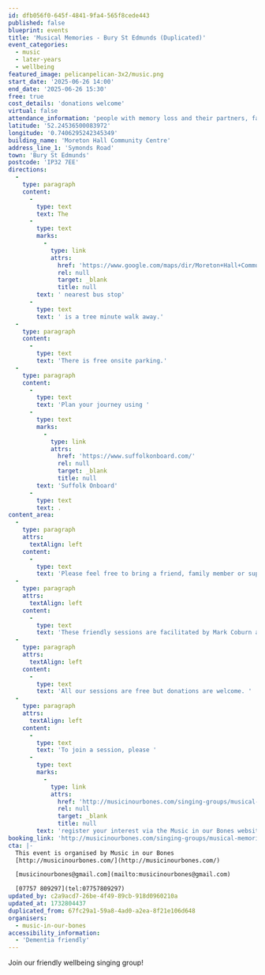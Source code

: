 ```yaml
---
id: dfb056f0-645f-4841-9fa4-565f8cede443
published: false
blueprint: events
title: 'Musical Memories - Bury St Edmunds (Duplicated)'
event_categories:
  - music
  - later-years
  - wellbeing
featured_image: pelicanpelican-3x2/music.png
start_date: '2025-06-26 14:00'
end_date: '2025-06-26 15:30'
free: true
cost_details: 'donations welcome'
virtual: false
attendance_information: 'people with memory loss and their partners, family members or close friends'
latitude: '52.24536500083972'
longitude: '0.7406295242345349'
building_name: 'Moreton Hall Community Centre'
address_line_1: 'Symonds Road'
town: 'Bury St Edmunds'
postcode: 'IP32 7EE'
directions:
  -
    type: paragraph
    content:
      -
        type: text
        text: The
      -
        type: text
        marks:
          -
            type: link
            attrs:
              href: 'https://www.google.com/maps/dir/Moreton+Hall+Community+Centre,+Symonds+Road,+Bury+Saint+Edmunds/Community+Centre,+Bury+Saint+Edmunds+IP32+7EW/@52.2447536,0.738068,17z/data=!3m1!4b1!4m14!4m13!1m5!1m1!1s0x47d84cf0f701181f:0x8364f7693e1071dc!2m2!1d0.7406939!2d52.2452862!1m5!1m1!1s0x47d84cefd628d5a9:0x3d443b091d8692a0!2m2!1d0.740046!2d52.244221!3e2?entry=ttu&g_ep=EgoyMDI0MTExOS4yIKXMDSoASAFQAw%3D%3D'
              rel: null
              target: _blank
              title: null
        text: ' nearest bus stop'
      -
        type: text
        text: ' is a tree minute walk away.'
  -
    type: paragraph
    content:
      -
        type: text
        text: 'There is free onsite parking.'
  -
    type: paragraph
    content:
      -
        type: text
        text: 'Plan your journey using '
      -
        type: text
        marks:
          -
            type: link
            attrs:
              href: 'https://www.suffolkonboard.com/'
              rel: null
              target: _blank
              title: null
        text: 'Suffolk Onboard'
      -
        type: text
        text: .
content_area:
  -
    type: paragraph
    attrs:
      textAlign: left
    content:
      -
        type: text
        text: 'Please feel free to bring a friend, family member or support worker with you! '
  -
    type: paragraph
    attrs:
      textAlign: left
    content:
      -
        type: text
        text: 'These friendly sessions are facilitated by Mark Coburn and Tracy Sharp and a team of wonderful singing volunteers. The sessions take place on the second and fourth Thursdays of the month.'
  -
    type: paragraph
    attrs:
      textAlign: left
    content:
      -
        type: text
        text: 'All our sessions are free but donations are welcome. '
  -
    type: paragraph
    attrs:
      textAlign: left
    content:
      -
        type: text
        text: 'To join a session, please '
      -
        type: text
        marks:
          -
            type: link
            attrs:
              href: 'http://musicinourbones.com/singing-groups/musical-memories/'
              rel: null
              target: _blank
              title: null
        text: 'register your interest via the Music in our Bones website.'
booking_link: 'http://musicinourbones.com/singing-groups/musical-memories/'
cta: |-
  This event is organised by Music in our Bones
  [http://musicinourbones.com/](http://musicinourbones.com/) 

  [musicinourbones@gmail.com](mailto:musicinourbones@gmail.com)

  [07757 809297](tel:07757809297)
updated_by: c2a9acd7-26be-4f49-89cb-918d0960210a
updated_at: 1732804437
duplicated_from: 67fc29a1-59a8-4ad0-a2ea-8f21e106d648
organisers:
  - music-in-our-bones
accessibility_information:
  - 'Dementia friendly'
---
```

Join our friendly wellbeing singing group!